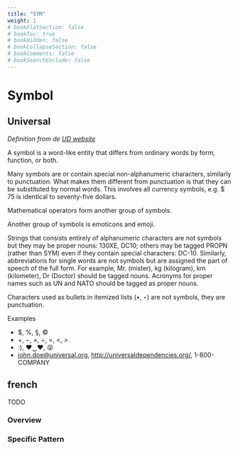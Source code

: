 ```yaml
---
title: "SYM"
weight: 1
# bookFlatSection: false
# bookToc: true
# bookHidden: false
# bookCollapseSection: false
# bookComments: false
# bookSearchExclude: false
---
```


#  Symbol  

##  Universal  

*Definition from de [UD website](https://universaldependencies.org/u/pos/SYM.html)*

A symbol is a word-like entity that differs from ordinary words by form, function, or both.

Many symbols are or contain special non-alphanumeric characters, similarly to punctuation. What makes them different from punctuation is that they can be substituted by normal words. This involves all currency symbols, e.g. $ 75 is identical to seventy-five dollars.

Mathematical operators form another group of symbols.

Another group of symbols is emoticons and emoji.

Strings that consists entirely of alphanumeric characters are not symbols but they may be proper nouns: 130XE, DC10; others may be tagged PROPN (rather than SYM) even if they contain special characters: DC-10. Similarly, abbreviations for single words are not symbols but are assigned the part of speech of the full form. For example, Mr. (mister), kg (kilogram), km (kilometer), Dr (Doctor) should be tagged nouns. Acronyms for proper names such as UN and NATO should be tagged as proper nouns.

Characters used as bullets in itemized lists (•, ‣) are not symbols, they are punctuation.

Examples
- $, %, §, ©
- +, −, ×, ÷, =, <, >
- :), ♥‿♥, 😝
- john.doe@universal.org, http://universaldependencies.org/, 1-800-COMPANY


## french

TODO
### Overview

### Specific Pattern



